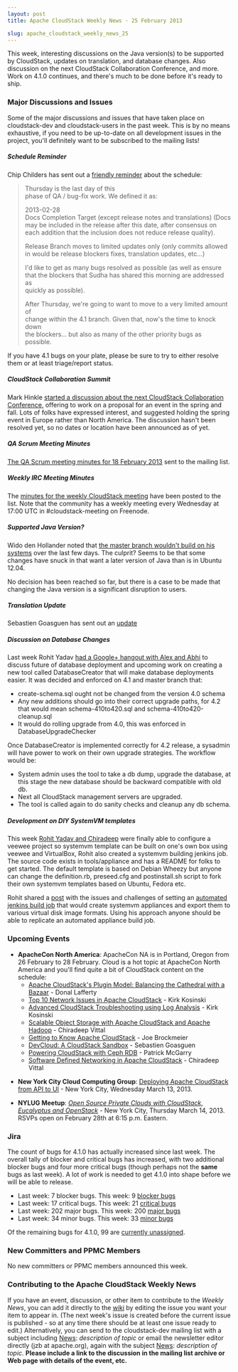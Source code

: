 ```yaml
---
layout: post
title: Apache CloudStack Weekly News - 25 February 2013

slug: apache_cloudstack_weekly_news_25
---
```

<p>This week, interesting discussions on the Java version(s) to be supported by CloudStack, updates on translation, and database changes. Also discussion on the next CloudStack Collaboration Conference, and more. Work on 4.1.0 continues, and there's much to be done before it's ready to ship.</p>

<h3><a name="ApacheCloudstackWeeklyNews-25February2013-MajorDiscussionsandIssues"></a>Major Discussions and Issues</h3>

<p>Some of the major discussions and issues that have taken place on cloudstack-dev and cloudstack-users in the past week. This is by no means exhaustive, if you need to be up-to-date on all development issues in the project, you'll definitely want to be subscribed to the mailing lists!</p>

<h5><a name="ApacheCloudstackWeeklyNews-25February2013-ScheduleReminder"></a>Schedule Reminder</h5>

<p>Chip Childers has sent out a <a href="http://markmail.org/message/z37xsunbtikzukzl" class="external-link" rel="nofollow">friendly reminder</a> about the schedule: </p>

<blockquote>
<p> Thursday is the last day of this<br/>
phase of QA / bug-fix work.  We defined it as:</p>

<p>2013-02-28<br/>
  Docs Completion Target (except release notes and translations) (Docs<br/>
  may be included in the release after this date, after consensus on<br/>
  each addition that the inclusion does not reduce release quality).</p>

<p>  Release Branch moves to limited updates only (only commits allowed<br/>
  in would be release blockers fixes, translation updates, etc...)</p>

<p>I'd like to get as many bugs resolved as possible (as well as ensure<br/>
that the blockers that Sudha has shared this morning are addressed as<br/>
quickly as possible).</p>

<p>After Thursday, we're going to want to move to a very limited amount of<br/>
change within the 4.1 branch.  Given that, now's the time to knock down<br/>
the blockers...  but also as many of the other priority bugs as<br/>
possible.</p></blockquote>

<p>If you have 4.1 bugs on your plate, please be sure to try to either resolve them or at least triage/report status. </p>

<h5><a name="ApacheCloudstackWeeklyNews-25February2013-CloudStackCollaborationSummit"></a>CloudStack Collaboration Summit</h5>

<p>Mark Hinkle <a href="http://markmail.org/message/flbkomj6mvgvfsdx" class="external-link" rel="nofollow">started a discussion about the next CloudStack Collaboration Conference</a>, offering to work on a proposal for an event in the spring and fall. Lots of folks have expressed interest, and suggested holding the spring event in Europe rather than North America. The discussion hasn't been resolved yet, so no dates or location have been announced as of yet. </p>

<h5><a name="ApacheCloudstackWeeklyNews-25February2013-QAScrumMeetingMinutes"></a>QA Scrum Meeting Minutes</h5>

<p><a href="https://cwiki.apache.org/confluence/display/CLOUDSTACK/Minutes+18th+Feb+2013" title="Minutes 18th Feb 2013">The QA Scrum meeting minutes for 18 February 2013</a> sent to the mailing list.</p>

<h5><a name="ApacheCloudstackWeeklyNews-25February2013-WeeklyIRCMeetingMinutes"></a>Weekly IRC Meeting Minutes</h5>

<p>The <a href="http://markmail.org/message/s5dg4bwzlpk7rt4z" class="external-link" rel="nofollow">minutes for the weekly CloudStack meeting</a> have been posted to the list. Note that the community has a weekly meeting every Wednesday at 17:00 UTC in #cloudstack-meeting on Freenode.</p>

<h5><a name="ApacheCloudstackWeeklyNews-25February2013-SupportedJavaVersion%3F"></a>Supported Java Version?</h5>

<p>Wido den Hollander noted that <a href="http://markmail.org/message/sryxuq6ks7ukpkp6" class="external-link" rel="nofollow">the master branch wouldn't build on his systems</a> over the last few days. The culprit? Seems to be that some changes have snuck in that want a later version of Java than is in Ubuntu 12.04.</p>

<p>No decision has been reached so far, but there is a case to be made that changing the Java version is a significant disruption to users.</p>

<h5><a name="ApacheCloudstackWeeklyNews-25February2013-TranslationUpdate"></a>Translation Update</h5>

<p>Sebastien Goasguen has sent out an <a href="http://markmail.org/message/wnkzas5bnd4t3fn6" class="external-link" rel="nofollow">update</a></p>

<h5><a name="ApacheCloudstackWeeklyNews-25February2013-DiscussiononDatabaseChanges"></a>Discussion on Database Changes</h5>

<p>Last week Rohit Yadav <a href="https://www.youtube.com/watch?v=Xp2AGii1szQ" class="external-link" rel="nofollow">had a Google&#43; hangout with Alex and Abhi</a> to discuss future of database deployment and upcoming work on creating a new tool called DatabaseCreator that will make database deployments easier. It was decided and enforced on 4.1 and master branch that:</p>

<ul>
	<li>create-schema.sql ought not be changed from the version 4.0 schema</li>
	<li>Any new additions should go into their correct upgrade paths, for 4.2 that would mean schema-410to420.sql and schema-410to420-cleanup.sql</li>
	<li>It would do rolling upgrade from 4.0, this was enforced in DatabaseUpgradeChecker</li>
</ul>


<p>Once DatabaseCreator is implemented correctly for 4.2 release, a sysadmin will have power to work on their own upgrade strategies. The workflow would be:</p>

<ul>
	<li>System admin uses the tool to take a db dump, upgrade the database, at this stage the new database should be backward compatible with old db.</li>
	<li>Next all CloudStack management servers are upgraded.</li>
	<li>The tool is called again to do sanity checks and cleanup any db schema.</li>
</ul>


<h5><a name="ApacheCloudstackWeeklyNews-25February2013-DevelopmentonDIYSystemVMtemplates"></a>Development on DIY SystemVM templates</h5>

<p>This week <a href="http://markmail.org/message/znflttrdsv3gtoh4" class="external-link" rel="nofollow">Rohit Yadav and Chiradeep</a> were finally able to configure a veewee project so systemvm template can be built on one's own box using veewee and VirtualBox, Rohit also created a systemvm building jenkins job. The source code exists in tools/appliance and has a README for folks to get started. The default template is based on Debian Wheezy but anyone can change the definition.rb, preseed.cfg and postinstall.sh script to fork their own systemvm templates based on Ubuntu, Fedora etc.</p>

<p>Rohit shared a <a href="http://rohityadav.in/logs/building-systemvms/" class="external-link" rel="nofollow">post</a> with the issues and challenges of setting an <a href="http://jenkins.cloudstack.org/view/master/job/build-systemvm-master/" class="external-link" rel="nofollow">automated jenkins build job</a> that would create systemvm appliances and export them to various virtual disk image formats. Using his approach anyone should be able to replicate an automated appliance build job.</p>

<h3><a name="ApacheCloudstackWeeklyNews-25February2013-UpcomingEvents"></a>Upcoming Events</h3>

<ul>
	<li><b>ApacheCon North America</b>: ApacheCon NA is in Portland, Oregon from 26 February to 28 February. Cloud is a hot topic at ApacheCon North America and you'll find quite a bit of CloudStack content on the schedule:
	<ul>
		<li><a href="http://na.apachecon.com/schedule/presentation/126/" class="external-link" rel="nofollow">Apache CloudStack's Plugin Model: Balancing the Cathedral with a Bazaar</a> &#45; Donal Lafferty</li>
		<li><a href="http://na.apachecon.com/schedule/presentation/127/" class="external-link" rel="nofollow">Top 10 Network Issues in Apache CloudStack</a> &#45; Kirk Kosinski</li>
		<li><a href="http://na.apachecon.com/schedule/presentation/128/" class="external-link" rel="nofollow">Advanced CloudStack Troubleshooting using Log Analysis</a> &#45; Kirk Kosinski</li>
		<li><a href="http://na.apachecon.com/schedule/presentation/129/" class="external-link" rel="nofollow">Scalable Object Storage with Apache CloudStack and Apache Hadoop</a> &#45; Chiradeep Vittal</li>
		<li><a href="http://na.apachecon.com/schedule/presentation/116/" class="external-link" rel="nofollow">Getting to Know Apache CloudStack</a> &#45; Joe Brockmeier</li>
		<li><a href="http://na.apachecon.com/schedule/presentation/145/" class="external-link" rel="nofollow">DevCloud: A CloudStack Sandbox</a> &#45; Sebastien Goasguen</li>
		<li><a href="http://na.apachecon.com/schedule/presentation/146/" class="external-link" rel="nofollow">Powering CloudStack with Ceph RDB</a> &#45; Patrick McGarry</li>
		<li><a href="http://na.apachecon.com/schedule/presentation/147/" class="external-link" rel="nofollow">Software Defined Networking in Apache CloudStack</a> &#45; Chiradeep Vittal</li>
	</ul>
	</li>
</ul>


<ul>
	<li><b>New York City Cloud Computing Group</b>: <a href="http://www.meetup.com/nyccloudcomputing/events/104771232/" class="external-link" rel="nofollow">Deploying Apache CloudStack from API to UI</a> &#45; New York City, Wednesday March 13, 2013.</li>
</ul>


<ul>
	<li><b>NYLUG Meetup</b>: <a href="http://www.meetup.com/nylug-meetings/events/82181872/" class="external-link" rel="nofollow"><em>Open Source Private Clouds with CloudStack, Eucalyptus and OpenStack</em></a> &#45; New York City, Thursday March 14, 2013. RSVPs open on February 28th at 6:15 p.m. Eastern.</li>
</ul>


<h3><a name="ApacheCloudstackWeeklyNews-25February2013-Jira"></a>Jira</h3>

<p>The count of bugs for 4.1.0 has actually increased since last week. The overall tally of blocker and critical bugs has increased, with two additional blocker bugs and four more critical bugs (though perhaps not the <b>same</b> bugs as last week). A lot of work is needed to get 4.1.0 into shape before we will be able to release.</p>

<ul>
	<li>Last week: 7 blocker bugs. This week: 9 <a href="http://is.gd/blockers41acs" class="external-link" rel="nofollow">blocker bugs</a></li>
	<li>Last week: 17 critical bugs. This week: 21 <a href="http://is.gd/critical41acs" class="external-link" rel="nofollow">critical bugs</a></li>
	<li>Last week: 202 major bugs. This week: 200 <a href="http://is.gd/major41acs" class="external-link" rel="nofollow">major bugs</a></li>
	<li>Last week: 34 minor bugs. This week: 33 <a href="http://is.gd/minor41acs" class="external-link" rel="nofollow">minor bugs</a></li>
</ul>


<p>Of the remaining bugs for 4.1.0, 99 are <a href="http://is.gd/unassigned41acs" class="external-link" rel="nofollow">currently unassigned</a>.</p>

<h3><a name="ApacheCloudstackWeeklyNews-25February2013-NewCommittersandPPMCMembers"></a>New Committers and PPMC Members</h3>

<p>No new committers or PPMC members announced this week.</p>

<h3><a name="ApacheCloudstackWeeklyNews-25February2013-ContributingtotheApacheCloudStackWeeklyNews"></a>Contributing to the Apache CloudStack Weekly News</h3>

<p>If you have an event, discussion, or other item to contribute to the <em>Weekly News</em>, you can add it directly to the <a href="https://cwiki.apache.org/confluence/display/CLOUDSTACK/CloudStack+Weekly+News" class="external-link" rel="nofollow">wiki</a> by editing the issue you want your item to appear in. (The next week's issue is created before the current issue is published - so at any time there should be at least one issue ready to edit.) Alternatively, you can send to the cloudstack-dev mailing list with a subject including <a href="" title="News">News</a>: <em>description of topic</em> or email the newsletter editor directly (jzb at apache.org), again with the subject <a href="" title="News">News</a>: <em>description of topic</em>. <b>Please include a link to the discussion in the mailing list archive or Web page with details of the event, etc.</b> </p>
